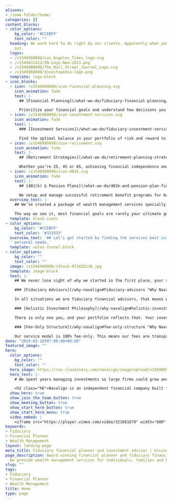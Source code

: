 ```yaml
---
aliases:
- /some-folder/home/
categories: []
content_blocks:
- color_options:
    bg_color: '#CCEBFF'
    text_color: ""
  heading: We work hard to do right by our clients. Apparently when you do, word gets
    out.
  logos:
  - /v1546980898/Los_Angeles_Times_logo.svg
  - /v1549431422/IN-Logo-New-2013.png
  - /v1546980898/The_Wall_Street_Journal_Logo.svg
  - /v1546980898/Investopedia-logo.png
  template: logo-block
- icon_blocks:
  - icon: /v1546980898/icon-financial-planning.svg
    icon_animation: fade
    text: |-
      ## [Financial Planning](/what-we-do/fiduciary-financial-planning/ "Financial Planning")

      Prioritize your financial goals and understand how decisions you are considering today can impact your future.
  - icon: /v1546980898/icon-investment-services.svg
    icon_animation: fade
    text: |-
      ### [Investment Services](/what-we-do/fiduciary-investment-services/ "Investment Services")

      Find the optimal balance in your portfolio of risk and reward to ensure the money you invest is working for you.
  - icon: /v1546980898/icon-retirement.svg
    icon_animation: fade
    text: |-
      ## [Retirement Strategies](/what-we-do/retirement-planning-strategies/ "Retirement Strategies")

      Whether you’re 25, 45 or 65, achieving financial independence and planning for retirement is just plain smart.
  - icon: /v1546980898/icon-401k.svg
    icon_animation: fade
    text: |-
      ## [401(k) & Pension Plans](/what-we-do/401k-and-pension-plan-fiduciary/ "401k & Financial Plans")

      We setup and manage successful retirement benefit programs for businesses of all sizes.
  overview_text: |-
    ## We’ve created a package of wealth management services specially tailored for you to achieve your goals.

    The way we see it, most financial goals are rarely your ultimate goals. More often they are the means to an end. As a fiduciary financial advisor, we work together to make sure your important life goals remain achievable and within reach.
  template: block-icons
- color_options:
    bg_color: '#CCEBFF'
    text_color: '#333333'
  overview_text: '## Let’s get started by finding the services best suited to your
    personal needs.'
  template: sales-funnel-block
- color_options:
    bg_color: ""
    text_color: ""
  image: /v1546980898/iStock-872825130.jpg
  template: image-block
  text: |-
    ## We never lose sight of why we started in the first place, your success. And we do that with...

    ### [Fiduciary Advisors](/why-navalign#fiduciary-advisors "Why Navalign")

    In all situations we are fiduciary financial advisors, that means we have a legal obligation to act in your best interest and provide objective advice. We are advocates for helping you achieve your financial, and more importantly, your life goals.

    ### [Holistic Investment Philosophy](/why-navalign#holistic-investment-philosophy "Why Navalign")

    There is only one you, and your portfolio reflects that. Your investment plan is an important component of your financial plan. It’s custom designed with a variety of low cost and tax efficient investments to help grow and preserve your wealth.

    ### [Fee-Only Structure](/why-navalign#fee-only-structure "Why Navalign")

    Our service model is 100% fee-only. This means our fees are transparent and we are never compensated by outside parties or through commissions. This helps to reduce conflicts of interest, so we remain clearly aligned with your goals.
date: "2019-03-28T07:00:00+00:00"
featured_image: ""
hero:
  color_options:
    bg_color: ""
    text_color: ""
  hero_image: https://res.cloudinary.com/navalign/image/upload/v1569888935/Homepage_Image_lxp3dl.jpg
  hero_text: |-
    # We spent years managing investments so large firms could grow and prosper. Then we built a firm so you can do the same.

    <h2 class="h6">Navalign is an independent financial company built from the ground up, with a focus on helping you navigate financial decisions that are aligned with your best interest. This holistic approach, combined with transparency and fiduciary ethics, creates the optimal base for your prosperity and financial peace of mind.</h2>
  show_hero: true
  show_join_the_team_button: true
  show_meeting_button: true
  show_start_here_button: true
  show_start_here_menu: true
  video_embed: |
    <iframe src="https://player.vimeo.com/video/321661879" width="600" height="360" frameborder="0" webkitallowfullscreen mozallowfullscreen allowfullscreen allow="autoplay; encrypted-media"></iframe>
keywords:
- Fiduciary
- Financial Planner
- Wealth Management
layout: landing-page
meta_title: Fiduciary financial planner and investment advisor | Encino
page_description: Award winning financial planner and fiduciary financial advisor.
  We provide wealth management services for individuals, families and business owners.
slug: ""
tags:
- Fiduciary
- Financial Planner
- Wealth Management
title: Home
type: page
---
```

